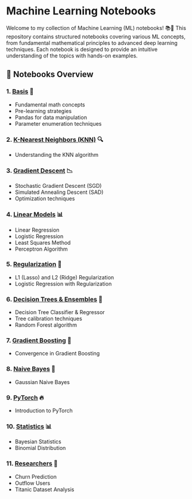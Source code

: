 # Machine Learning Notebooks

Welcome to my collection of Machine Learning (ML) notebooks! 📚🚀 This repository contains structured notebooks covering various ML concepts, from fundamental mathematical principles to advanced deep learning techniques. Each notebook is designed to provide an intuitive understanding of the topics with hands-on examples.

## 📌 Notebooks Overview

### 1. [Basis](https://github.com/TemaBlag/ML/tree/main/basis) 🧮
   - Fundamental math concepts
   - Pre-learning strategies
   - Pandas for data manipulation
   - Parameter enumeration techniques

### 2. [K-Nearest Neighbors (KNN)](https://github.com/TemaBlag/ML/tree/main/knn) 🔍
   - Understanding the KNN algorithm

### 3. [Gradient Descent](https://github.com/TemaBlag/ML/tree/main/descent) 📉
   - Stochastic Gradient Descent (SGD)
   - Simulated Annealing Descent (SAD)
   - Optimization techniques

### 4. [Linear Models](https://github.com/TemaBlag/ML/tree/main/linearModels) 📊
   - Linear Regression
   - Logistic Regression
   - Least Squares Method
   - Perceptron Algorithm

### 5. [Regularization](https://github.com/TemaBlag/ML/tree/main/regularization) 🎯
   - L1 (Lasso) and L2 (Ridge) Regularization
   - Logistic Regression with Regularization

### 6. [Decision Trees & Ensembles](https://github.com/TemaBlag/ML/tree/main/trees) 🌳
   - Decision Tree Classifier & Regressor
   - Tree calibration techniques
   - Random Forest algorithm

### 7. [Gradient Boosting](https://github.com/TemaBlag/ML/tree/main/boosting) 🚀
   - Convergence in Gradient Boosting

### 8. [Naive Bayes](https://github.com/TemaBlag/ML/tree/main/naiveBayes) 🎲
   - Gaussian Naive Bayes

### 9. [PyTorch](https://github.com/TemaBlag/ML/tree/main/pyTorch) 🔥
   - Introduction to PyTorch

### 10. [Statistics](https://github.com/TemaBlag/ML/tree/main/statistics) 📊
   - Bayesian Statistics
   - Binomial Distribution

### 11. [Researchers](https://github.com/TemaBlag/ML/tree/main/researches) 🔬
   - Churn Prediction
   - Outflow Users
   - Titanic Dataset Analysis
